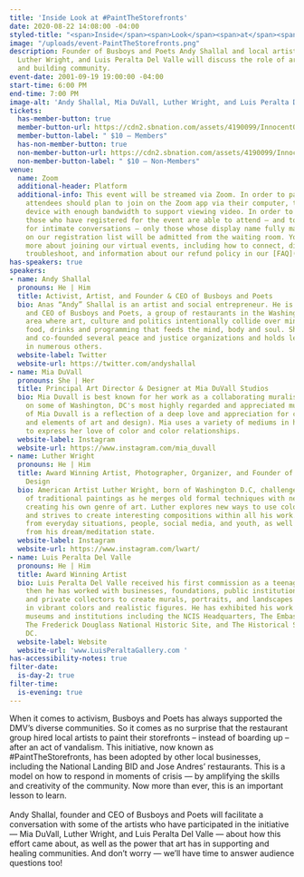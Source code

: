 ```yaml
---
title: 'Inside Look at #PaintTheStorefronts'
date: 2020-08-22 14:08:00 -04:00
styled-title: "<span>Inside</span><span>Look</span><span>at</span><span>#PaintTheStorefronts</span>"
image: "/uploads/event-PaintTheStorefronts.png"
description: Founder of Busboys and Poets Andy Shallal and local artists Mia DuVall,
  Luther Wright, and Luis Peralta Del Valle will discuss the role of art in activism
  and building community.
event-date: 2001-09-19 19:00:00 -04:00
start-time: 6:00 PM
end-time: 7:00 PM
image-alt: 'Andy Shallal, Mia DuVall, Luther Wright, and Luis Peralta Del Valle '
tickets:
  has-member-button: true
  member-button-url: https://cdn2.sbnation.com/assets/4190099/InnocentOddballBeaver.gif
  member-button-label: " $10 — Members"
  has-non-member-button: true
  non-member-button-url: https://cdn2.sbnation.com/assets/4190099/InnocentOddballBeaver.gif
  non-member-button-label: " $10 — Non-Members"
venue:
  name: Zoom
  additional-header: Platform
  additional-info: This event will be streamed via Zoom. In order to participate fully,
    attendees should plan to join on the Zoom app via their computer, tablet, or mobile
    device with enough bandwidth to support viewing video. In order to ensure only
    those who have registered for the event are able to attend — and to create space
    for intimate conversations — only those whose display name fully matches the name
    on our registration list will be admitted from the waiting room. You can find
    more about joining our virtual events, including how to connect, directions to
    troubleshoot, and information about our refund policy in our [FAQ](/faqs/)
has-speakers: true
speakers:
- name: Andy Shallal
  pronouns: He | Him
  title: Activist, Artist, and Founder & CEO of Busboys and Poets
  bio: Anas “Andy” Shallal is an artist and social entrepreneur. He is the founder
    and CEO of Busboys and Poets, a group of restaurants in the Washington Metropolitan
    area where art, culture and politics intentionally collide over mindfully sourced
    food, drinks and programming that feeds the mind, body and soul. Shallal has founded
    and co-founded several peace and justice organizations and holds leadership positions
    in numerous others.
  website-label: Twitter
  website-url: https://twitter.com/andyshallal
- name: Mia DuVall
  pronouns: She | Her
  title: Principal Art Director & Designer at Mia DuVall Studios
  bio: Mia Duvall is best known for her work as a collaborating muralist and art director
    on some of Washington, DC's most highly regarded and appreciated murals. The work
    of Mia Duvall is a reflection of a deep love and appreciation for color (and the principles
    and elements of art and design). Mia uses a variety of mediums in her artwork
    to express her love of color and color relationships. 
  website-label: Instagram
  website-url: https://www.instagram.com/mia_duvall
- name: Luther Wright
  pronouns: He | Him
  title: Award Winning Artist, Photographer, Organizer, and Founder of LW Arts and
    Design
  bio: American Artist Luther Wright, born of Washington D.C, challenges the boundaries
    of traditional paintings as he merges old formal techniques with new modern techniques
    creating his own genre of art. Luther explores new ways to use color and texture
    and strives to create interesting compositions within all his work. He draws inspiration
    from everyday situations, people, social media, and youth, as well as visions
    from his dream/meditation state.
  website-label: Instagram
  website-url: https://www.instagram.com/lwart/
- name: Luis Peralta Del Valle
  pronouns: He | Him
  title: Award Winning Artist
  bio: Luis Peralta Del Valle received his first commission as a teenager, and since
    then he has worked with businesses, foundations, public institutions, museums,
    and private collectors to create murals, portraits, and landscapes that tell stories
    in vibrant colors and realistic figures. He has exhibited his work at various
    museums and institutions including the NCIS Headquarters, The Embassy of Italy,
    The Frederick Douglass National Historic Site, and The Historical Society of Washington,
    DC.
  website-label: Website
  website-url: 'www.LuisPeraltaGallery.com '
has-accessibility-notes: true
filter-date:
  is-day-2: true
filter-time:
  is-evening: true
---
```


When it comes to activism, Busboys and Poets has always supported the DMV’s diverse communities. So it comes as no surprise that the restaurant group hired local artists to paint their storefronts – instead of boarding up – after an act of vandalism. This initiative, now known as #PaintTheStorefronts, has been adopted by other local businesses, including the National Landing BID and Jose Andres’ restaurants. This is a model on how to respond in moments of crisis — by amplifying the skills and creativity of the community. Now more than ever, this is an important lesson to learn. \
\
Andy Shallal, founder and CEO of Busboys and Poets will facilitate a conversation with some of the artists who have participated in the initiative — Mia DuVall, Luther Wright, and Luis Peralta Del Valle — about how this effort came about, as well as the power that art has in supporting and healing communities. And don’t worry — we’ll have time to answer audience questions too!